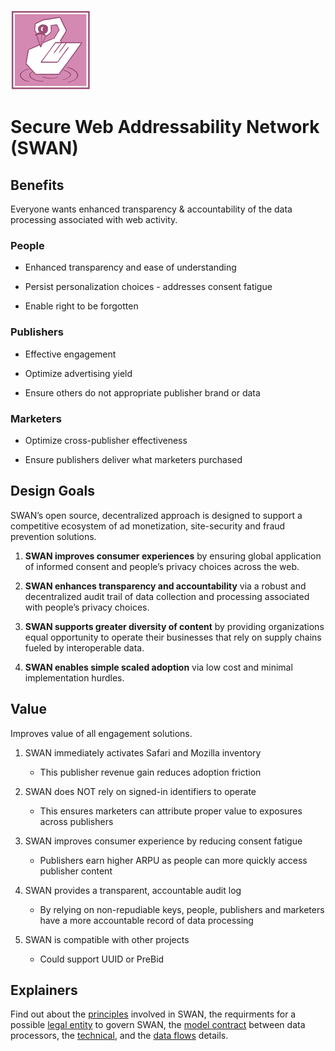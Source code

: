 ![Secure Web Addressability Network](images/swan.128.pxls.100.dpi.png)

# Secure Web Addressability Network (SWAN)

## Benefits

Everyone wants enhanced transparency & accountability of the data processing
associated with web activity.

### People

-   Enhanced transparency and ease of understanding

-   Persist personalization choices - addresses consent fatigue

-   Enable right to be forgotten

### Publishers

-   Effective engagement

-   Optimize advertising yield

-   Ensure others do not appropriate publisher brand or data

### Marketers

-   Optimize cross-publisher effectiveness

-   Ensure publishers deliver what marketers purchased

## Design Goals

SWAN’s open source, decentralized approach is designed to support a competitive
ecosystem of ad monetization, site-security and fraud prevention solutions.

1.  **SWAN improves consumer experiences** by ensuring global application of
    informed consent and people’s privacy choices across the web.

2.  **SWAN enhances transparency and accountability** via a robust and
    decentralized audit trail of data collection and processing associated with
    people’s privacy choices.

3.  **SWAN supports greater diversity of content** by providing organizations
    equal opportunity to operate their businesses that rely on supply chains
    fueled by interoperable data.

4.  **SWAN enables simple scaled adoption** via low cost and minimal
    implementation hurdles.

## Value

Improves value of all engagement solutions.

1.  SWAN immediately activates Safari and Mozilla inventory

    -   This publisher revenue gain reduces adoption friction

2.  SWAN does NOT rely on signed-in identifiers to operate

    -   This ensures marketers can attribute proper value to exposures across
        publishers

3.  SWAN improves consumer experience by reducing consent fatigue

    -   Publishers earn higher ARPU as people can more quickly access publisher
        content

4.  SWAN provides a transparent, accountable audit log

    -   By relying on non-repudiable keys, people, publishers and marketers have
        a more accountable record of data processing

5.  SWAN is compatible with other projects

    -   Could support UUID or PreBid

## Explainers

Find out about the [principles](explainer-principles.md) involved in SWAN, the requirments for a possible [legal entity](legal-entity-explainer.md) to govern SWAN, the [model contract](model-terms-explainer.md) between data processors, the [technical](explainer-technical.md), and the [data flows](data-flows.md) details.
